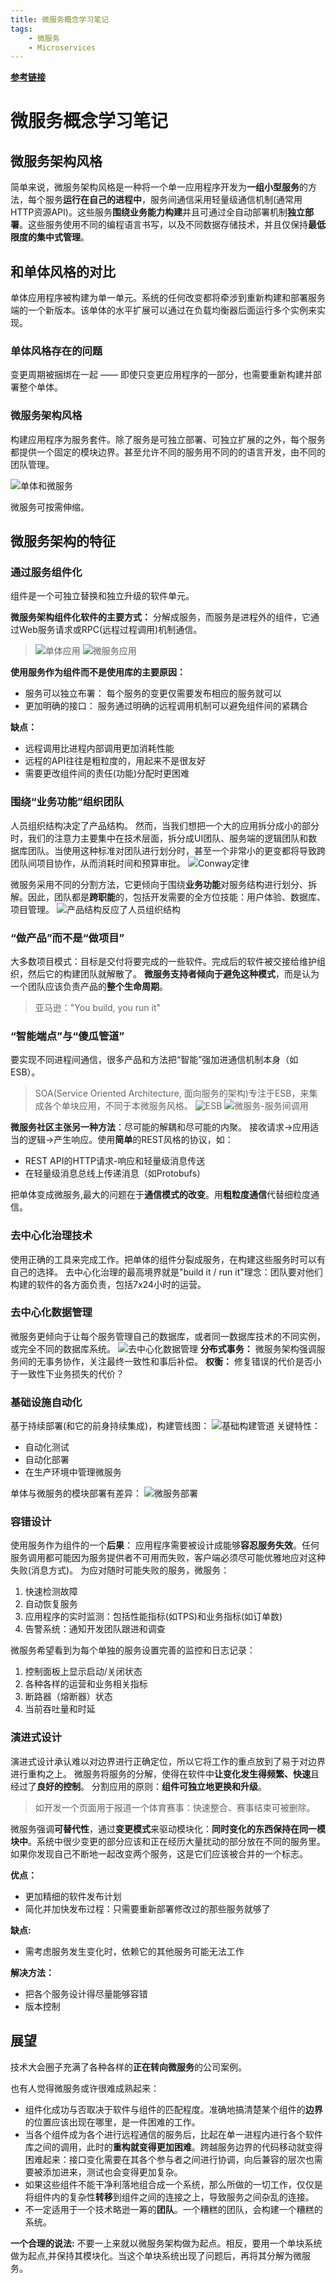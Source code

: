 ```yaml
---
title: 微服务概念学习笔记
tags:
    - 微服务
    - Microservices
---
```


**[参考链接](https://martinfowler.com/articles/microservices.html)**

# 微服务概念学习笔记

## 微服务架构风格

简单来说，微服务架构风格是一种将一个单一应用程序开发为**一组小型服务**的方法，每个服务**运行在自己的进程中**，服务间通信采用轻量级通信机制(通常用HTTP资源API)。这些服务**围绕业务能力构建**并且可通过全自动部署机制**独立部署**。这些服务使用不同的编程语言书写，以及不同数据存储技术，并且仅保持**最低限度的集中式管理**。

## 和单体风格的对比

单体应用程序被构建为单一单元。系统的任何改变都将牵涉到重新构建和部署服务端的一个新版本。该单体的水平扩展可以通过在负载均衡器后面运行多个实例来实现。

### 单体风格存在的问题

变更周期被捆绑在一起 —— 即使只变更应用程序的一部分，也需要重新构建并部署整个单体。

### 微服务架构风格

构建应用程序为服务套件。除了服务是可独立部署、可独立扩展的之外，每个服务都提供一个固定的模块边界。甚至允许不同的服务用不同的的语言开发，由不同的团队管理。

![单体和微服务](/assets/posts/Monoliths%20and%20Microservices.png)

微服务可按需伸缩。

## 微服务架构的特征

### 通过服务组件化

组件是一个可独立替换和独立升级的软件单元。

**微服务架构组件化软件的主要方式：**
分解成服务，而服务是进程外的组件，它通过Web服务请求或RPC(远程过程调用)机制通信。

>![单体应用](/assets/posts/monolithic-architecture-app.jpg)
![微服务应用](/assets/posts/micro-services-app.jpg)

**使用服务作为组件而不是使用库的主要原因：**

- 服务可以独立布署：
每个服务的变更仅需要发布相应的服务就可以
- 更加明确的接口：
服务通过明确的远程调用机制可以避免组件间的紧耦合

**缺点：**

- 远程调用比进程内部调用更加消耗性能
- 远程的API往往是粗粒度的，用起来不是很友好
- 需要更改组件间的责任(功能)分配时更困难

### 围绕“业务功能”组织团队

人员组织结构决定了产品结构。
然而，当我们想把一个大的应用拆分成小的部分时，我们的注意力主要集中在技术层面，拆分成UI团队、服务端的逻辑团队和数据库团队。当使用这种标准对团队进行划分时，甚至一个非常小的更变都将导致跨团队间项目协作，从而消耗时间和预算审批。
![Conway定律](/assets/posts/Conway's%20Law%20in%20action.png)

微服务采用不同的分割方法，它更倾向于围绕**业务功能**对服务结构进行划分、拆解。因此，团队都是**跨职能**的，包括开发需要的全方位技能：用户体验、数据库、项目管理。
![产品结构反应了人员组织结构](/assets/posts/Service%20boundaries%20reinforced%20by%20team%20boundaries.png)

### “做产品”而不是“做项目”

大多数项目模式：目标是交付将要完成的一些软件。完成后的软件被交接给维护组织，然后它的构建团队就解散了。
**微服务支持者倾向于避免这种模式**，而是认为一个团队应该负责产品的**整个生命周期**。
> 亚马逊："You build, you run it"

### “智能端点”与“傻瓜管道”

要实现不同进程间通信，很多产品和方法把“智能”强加进通信机制本身（如ESB）。
> SOA(Service Oriented Architecture, 面向服务的架构)专注于ESB，来集成各个单块应用，不同于本微服务风格。
![ESB](/assets/posts/ESB-exp.png)
![微服务-服务间调用](/assets/posts/micro-services-exp.jpg.png)

**微服务社区主张另一种方法**：尽可能的解耦和尽可能的内聚。
接收请求->应用适当的逻辑->产生响应。使用**简单**的REST风格的协议，如：

- REST API的HTTP请求-响应和轻量级消息传送
- 在轻量级消息总线上传递消息（如Protobufs）

把单体变成微服务,最大的问题在于**通信模式的改变**。用**粗粒度通信**代替细粒度通信。

### 去中心化治理技术

使用正确的工具来完成工作。把单体的组件分裂成服务，在构建这些服务时可以有自己的选择。
去中心化治理的最高境界就是"build it / run it"理念：团队要对他们构建的软件的各方面负责，包括7x24小时的运营。

### 去中心化数据管理

微服务更倾向于让每个服务管理自己的数据库，或者同一数据库技术的不同实例，或完全不同的数据库系统。
![去中心化数据管理](/assets/posts/decentralised-data.png)
**分布式事务：**
微服务架构强调服务间的无事务协作，关注最终一致性和事后补偿。
**权衡：**
修复错误的代价是否小于一致性下业务损失的代价？

### 基础设施自动化

基于持续部署(和它的前身持续集成)，构建管线图：
![基础构建管道](/assets/posts/basic-pipeline.png)
关键特性：

- 自动化测试
- 自动化部署
- 在生产环境中管理微服务

单体与微服务的模块部署有差异：
![微服务部署](/assets/posts/micro-deployment.png)

### 容错设计

使用服务作为组件的一个**后果**：
应用程序需要被设计成能够**容忍服务失效**。任何服务调用都可能因为服务提供者不可用而失败，客户端必须尽可能优雅地应对这种失败(消息方式)。
为应对随时可能失败的服务，微服务：

1. 快速检测故障
2. 自动恢复服务
3. 应用程序的实时监测：包括性能指标(如TPS)和业务指标(如订单数)
4. 告警系统：通知开发团队跟进和调查

微服务希望看到为每个单独的服务设置完善的监控和日志记录：

1. 控制面板上显示启动/关闭状态
2. 各种各样的运营和业务相关指标
3. 断路器（熔断器）状态
4. 当前吞吐量和时延

### 演进式设计

演进式设计承认难以对边界进行正确定位，所以它将工作的重点放到了易于对边界进行重构之上。
微服务将服务的分解，使得在软件中**让变化发生得频繁、快速**且经过了**良好的控制**。
分割应用的原则：**组件可独立地更换和升级**。
> 如开发一个页面用于报道一个体育赛事：快速整合、赛事结束可被删除。

微服务强调**可替代性**，通过**变更模式**来驱动模块化：**同时变化的东西保持在同一模块中**。系统中很少变更的部分应该和正在经历大量扰动的部分放在不同的服务里。如果你发现自己不断地一起改变两个服务，这是它们应该被合并的一个标志。

**优点：**

- 更加精细的软件发布计划
- 简化并加快发布过程：只需要重新部署修改过的那些服务就够了

**缺点:**

- 需考虑服务发生变化时，依赖它的其他服务可能无法工作

**解决方法：**

- 把各个服务设计得尽量能够容错
- 版本控制

## 展望

技术大会圈子充满了各种各样的**正在转向微服务**的公司案例。

也有人觉得微服务或许很难成熟起来：

- 组件化成功与否取决于软件与组件的匹配程度。准确地搞清楚某个组件的**边界**的位置应该出现在哪里，是一件困难的工作。
- 当各个组件成为各个进行远程通信的服务后，比起在单一进程内进行各个软件库之间的调用，此时的**重构就变得更加困难**。跨越服务边界的代码移动就变得困难起来：接口变化需要在其各个参与者之间进行协调，向后兼容的层次也需要被添加进来，测试也会变得更加复杂。
- 如果这些组件不能干净利落地组合成一个系统，那么所做的一切工作，仅仅是将组件内的复杂性**转移**到组件之间的连接之上，导致服务之间杂乱的连接。
- 不一定适用于一个技术略逊一筹的**团队**。一个糟糕的团队，会构建一个糟糕的系统。

**一个合理的说法:**
不要一上来就以微服务架构做为起点。相反，要用一个单块系统做为起点,并保持其模块化。当这个单块系统出现了问题后，再将其分解为微服务。
